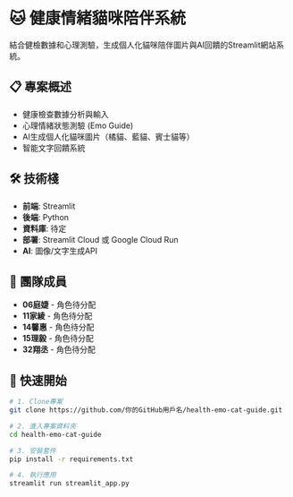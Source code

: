 # 🐱 健康情緒貓咪陪伴系統

結合健檢數據和心理測驗，生成個人化貓咪陪伴圖片與AI回饋的Streamlit網站系統。

## 📋 專案概述
- 健康檢查數據分析與輸入
- 心理情緒狀態測驗 (Emo Guide)
- AI生成個人化貓咪圖片（橘貓、藍貓、賓士貓等）
- 智能文字回饋系統

## 🛠 技術棧
- **前端**: Streamlit
- **後端**: Python
- **資料庫**: 待定
- **部署**: Streamlit Cloud 或 Google Cloud Run
- **AI**: 圖像/文字生成API

## 👥 團隊成員
- **06庭婕** - 角色待分配
- **11家綾** - 角色待分配  
- **14馨惠** - 角色待分配
- **15理毅** - 角色待分配
- **32翔丞** - 角色待分配

## 🚀 快速開始
```bash
# 1. Clone專案
git clone https://github.com/你的GitHub用戶名/health-emo-cat-guide.git

# 2. 進入專案資料夾
cd health-emo-cat-guide

# 3. 安裝套件
pip install -r requirements.txt

# 4. 執行應用
streamlit run streamlit_app.py
```
